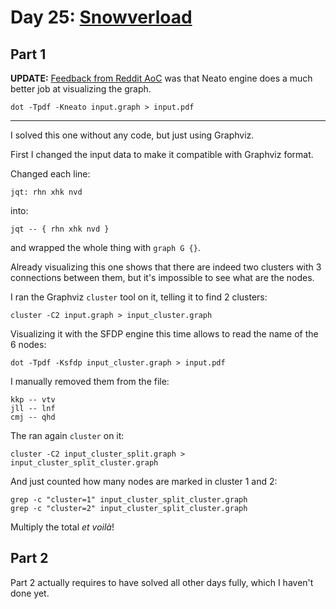 # Day 25: [Snowverload](https://adventofcode.com/2023/day/25)

## Part 1

**UPDATE:** [Feedback from Reddit AoC](https://www.reddit.com/r/adventofcode/comments/18qbsxs/2023_day_25_solutions/keuz4si/?context=3) was that Neato engine does a much better job at visualizing the graph.

    dot -Tpdf -Kneato input.graph > input.pdf

---

I solved this one without any code, but just using Graphviz.

First I changed the input data to make it compatible with Graphviz format.

Changed each line:

    jqt: rhn xhk nvd

into:

    jqt -- { rhn xhk nvd }

and wrapped the whole thing with `graph G {}`.

Already visualizing this one shows that there are indeed two clusters with 3 connections between them, but it's impossible to see what are the nodes.

I ran the Graphviz `cluster` tool on it, telling it to find 2 clusters:

    cluster -C2 input.graph > input_cluster.graph   

Visualizing it with the SFDP engine this time allows to read the name of the 6 nodes:

    dot -Tpdf -Ksfdp input_cluster.graph > input.pdf

I manually removed them from the file:

    kkp -- vtv
    jll -- lnf
    cmj -- qhd

The ran again `cluster` on it:

    cluster -C2 input_cluster_split.graph > input_cluster_split_cluster.graph

And just counted how many nodes are marked in cluster 1 and 2:

    grep -c "cluster=1" input_cluster_split_cluster.graph
    grep -c "cluster=2" input_cluster_split_cluster.graph

Multiply the total *et voilà*!

## Part 2

Part 2 actually requires to have solved all other days fully, which I haven't done yet.